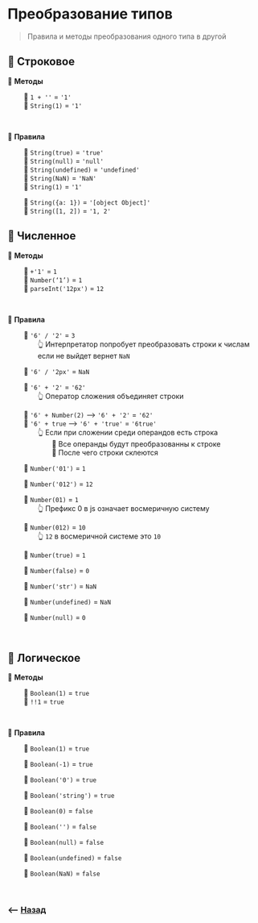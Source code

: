 # Преобразование типов
> Правила и методы преобразования одного типа в другой

## 🚩 Строковое

💠 **Методы**

&emsp;&emsp; 🔹 `1 + ''` = `'1'`   
&emsp;&emsp; 🔹 `String(1)` = `'1'`        

<br> 

💠 **Правила**
	
&emsp;&emsp; 🔹 `String(true)` = `'true'`  
&emsp;&emsp; 🔹 `String(null)` = `'null'`  
&emsp;&emsp; 🔹 `String(undefined)` = `'undefined'`    
&emsp;&emsp; 🔹 `String(NaN)` = `'NaN'`      
&emsp;&emsp; 🔹 `String(1)` = `'1'`
               	
&emsp;&emsp; 🔹 `String({a: 1})` = `'[object Object]'`   
&emsp;&emsp; 🔹 `String([1, 2])` = `'1, 2'`  

	

## 🚩 Численное

💠 **Методы**

&emsp;&emsp; 🔹 `+'1'` = `1`  
&emsp;&emsp; 🔹 `Number(‘1’)` = `1`  
&emsp;&emsp; 🔹 `parseInt('12px')` = `12`  

<br>

💠 **Правила**

&emsp;&emsp; 🔹 `'6' / '2'` = `3`   
&emsp;&emsp;&emsp;&emsp; 👆 Интерпретатор попробует преобразовать строки к числам   
&emsp;&emsp;&emsp;&emsp; если не выйдет вернет `NaN`

&emsp;&emsp; 🔹 `'6' / '2px'` = `NaN` 

&emsp;&emsp; 🔹 `'6' + '2'` = `'62'`   
&emsp;&emsp;&emsp;&emsp; 👆 Оператор сложения объединяет строки

&emsp;&emsp; 🔹 `'6' + Number(2)` --> `'6' + '2'` = `'62'`      
&emsp;&emsp; 🔹 `'6' + true` --> `'6' + 'true'` = `'6true'`    
&emsp;&emsp;&emsp;&emsp; 👆 Если при сложении среди операндов есть строка   
&emsp;&emsp;&emsp;&emsp;&emsp;&emsp; 🎯 Все операнды будут преобразованны к строке  
&emsp;&emsp;&emsp;&emsp;&emsp;&emsp; 🎯 После чего строки склеются

&emsp;&emsp; 🔹 `Number('01')` = `1`

&emsp;&emsp; 🔹 `Number('012')` = `12`

&emsp;&emsp; 🔹 `Number(01)` = `1`    
&emsp;&emsp;&emsp;&emsp; 👆 Префикс 0 в js означает восмеричную систему



&emsp;&emsp; 🔹 `Number(012)` = `10`  
&emsp;&emsp;&emsp;&emsp; 👆 `12` в восмеричной системе это `10`

&emsp;&emsp; 🔹 `Number(true)` = `1`

&emsp;&emsp; 🔹 `Number(false)` = `0`

&emsp;&emsp; 🔹 `Number('str')` = `NaN`

&emsp;&emsp; 🔹 `Number(undefined)` = `NaN`

&emsp;&emsp; 🔹 `Number(null)` = `0`

<br>

## 🚩 Логическое

💠 **Методы**

&emsp;&emsp; 🔹 `Boolean(1)` = `true`  
&emsp;&emsp; 🔹 `!!1` = `true`

<br>

💠 **Правила**

&emsp;&emsp; 🔹 `Boolean(1)` = `true`

&emsp;&emsp; 🔹 `Boolean(-1)` = `true`
  
&emsp;&emsp; 🔹 `Boolean('0')` = `true`
  
&emsp;&emsp; 🔹 `Boolean('string')` = `true`
  
&emsp;&emsp; 🔹 `Boolean(0)` = `false`

&emsp;&emsp; 🔹 `Boolean('')` = `false`  
  
&emsp;&emsp; 🔹 `Boolean(null)` = `false`
  
&emsp;&emsp; 🔹 `Boolean(undefined)` = `false`

&emsp;&emsp; 🔹 `Boolean(NaN)` = `false`
  
    
<br>

### ⟵ **<a href="../../readme.md">Назад</a>**